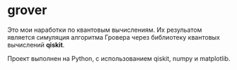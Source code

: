 # grover
Это мои наработки по квантовым вычислениям. Их резульатом является симуляция алгоритма Гровера через библиотеку квантовых вычислений **qiskit**.

Проект выполнен на Python, с использованием qiskit, numpy и matplotlib.
